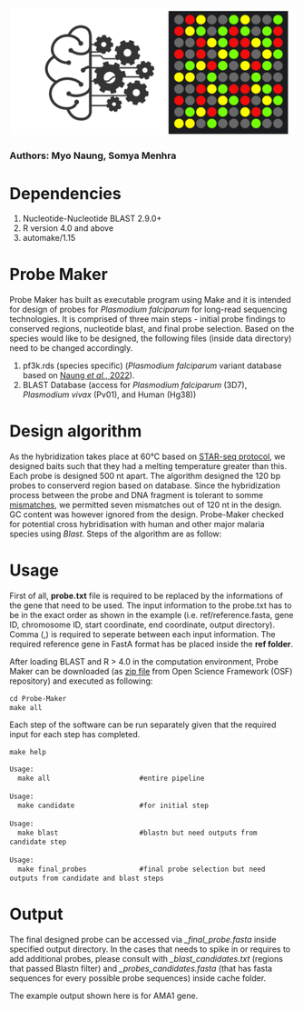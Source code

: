 ![Header](./Probe_Maker.png)

### Authors: Myo Naung, Somya Menhra

# Dependencies 

1. Nucleotide-Nucleotide BLAST 2.9.0+
2. R version 4.0 and above
3. automake/1.15 


# Probe Maker 

Probe Maker has built as executable program using Make and it is intended for design of probes for *Plasmodium falciparum* for long-read sequencing technologies. It is comprised of three main steps - initial probe findings to conserved regions, nucleotide blast, and final probe selection.  Based on the species would like to be designed, the following files (inside data directory) need to be changed accordingly.

1. pf3k.rds (species specific) (*Plasmodium falciparum* variant database based on [Naung *et al.*, 2022](https://github.com/myonaung/Naung-et-al-2021)).
2. BLAST Database (access for *Plasmodium falciparum* (3D7),   *Plasmodium vivax* (Pv01), and Human (Hg38))

# Design algorithm

As the hybridization takes place at 60°C based on [STAR-seq protocol](https://www.protocols.io/private/ACE2C16BC17D11EC94CE0A58A9FEAC02), we designed baits such that they had a melting temperature greater than this. Each probe is designed 500 nt apart. The algorithm designed the 120 bp probes to conserverd region based on database. Since the hybridization process between the probe and DNA fragment is tolerant to somme [mismatches](https://f1000research.com/articles/4-1062), we permitted seven mismatches out of 120 nt in the design. GC content was however ignored from the design. Probe-Maker checked for potential cross hybridisation with human and other major malaria species using *Blast*. Steps of the algorithm are as follow:


# Usage

First of all, **probe.txt** file is required to be replaced by the informations of the gene that need to be used. The input information to the probe.txt  has to be in the exact order as shown in the example (i.e. ref/reference.fasta, gene ID, chromosome ID, start coordinate, end  coordinate, output directory). Comma (,) is required to seperate between each input information. The required reference gene in FastA format has be placed inside the **ref folder**.

After loading BLAST and R > 4.0 in the computation environment, Probe Maker can be downloaded (as [zip file](https://osf.io/3ex5w/) from Open Science Framework (OSF) repository) and executed as following:

```
cd Probe-Maker
make all
```

Each step of the software can be run separately given that the required input for each step has completed.

```
make help
```

```
Usage:
  make all                      #entire pipeline

Usage:
  make candidate                #for initial step

Usage:
  make blast                    #blastn but need outputs from candidate step

Usage:
  make final_probes             #final probe selection but need outputs from candidate and blast steps
```

# Output
The final designed probe can be accessed via *_final_probe.fasta* inside specified output directory.  In the cases that needs to spike in or requires to add additional probes, please consult with *_blast_candidates.txt* (regions that passed Blastn filter) and *_probes_candidates.fasta* (that has fasta sequences for every possible probe sequences) inside cache folder. 

The example output shown here is for AMA1 gene.


